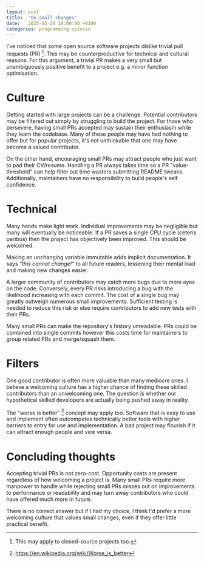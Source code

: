 ```yaml
---
layout: post
title:  "On small changes"
date:   2025-05-28 18:00:00 +0100
categories: programming opinion
---
```


I've noticed that some open source software projects dislike trivial pull requests (PR) [^1].
This may be counterproductive for technical and cultural reasons. For this argument, a trivial PR makes a very small but unambiguously positive benefit to a project e.g. a minor function optimisation.

# Culture

Getting started with large projects can be a challenge.
Potential contributors may be filtered out simply by struggling to build the project.
For those who persevere, having small PRs accepted may sustain their enthusiasm while they learn the codebase.
Many of these people may have had nothing to offer but for popular projects, it's not unthinkable that one may have become a valued contributor.

On the other hand, encouraging small PRs may attract people who just want to pad their CV/resume.
Handling a PR always takes time so a PR "value-threshold" can help filter out time wasters submitting README tweaks. Additionally, maintainers have no responsibility to build people's self confidence.

# Technical

Many hands make light work.
Individual improvements may be negligible but many will eventually be noticeable.
If a PR saves a single CPU cycle (ceteris paribus) then the project has objectively been improved.
This should be welcomed.

Making an unchanging variable immutable adds implicit documentation.
It says _"this cannot change!"_ to all future readers, lessening their mental load and making new changes easier.

A larger community of contributors may catch more bugs due to more eyes on the code.
Conversely, every PR risks introducing a bug with the likelihood increasing with each commit.
The cost of a single bug may greatly outweigh numerous small improvements.
Sufficient testing is needed to reduce this risk or else require contributors to add new tests with their PRs.

Many small PRs can make the repository's history unreadable.
PRs could be combined into single commits however this costs time for maintainers to group related PRs and merge/squash them.

# Filters

One good contributor is often more valuable than many mediocre ones.
I believe a welcoming culture has a higher chance of finding these skilled contributors than an unwelcoming one.
The question is whether our hypothetical skilled developers are actually being pushed away in reality.

The "worse is better" [^2] concept may apply too.
Software that is easy to use and implement often outcompetes technically better tools with higher barriers to entry for use and implementation.
A bad project may flourish if it can attract enough people and vice versa.

# Concluding thoughts

Accepting trivial PRs is not zero-cost. Opportunity costs are present regardless of how welcoming a project is.
Many small PRs require more manpower to handle while rejecting small PRs misses out on improvements to performance or readability and may turn away contributors who could have offered much more in future.

There is no correct answer but if I had my choice, I think I'd prefer a more welcoming culture that values small changes, even if they offer little practical benefit.

[^1]: This may apply to closed-source projects too.
[^2]: <https://en.wikipedia.org/wiki/Worse_is_better>

